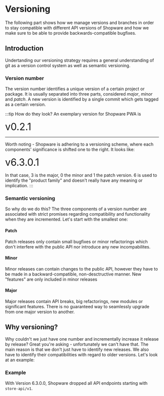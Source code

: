 # Versioning

The following part shows how we manage versions and branches in order to stay compatible with different API versions of Shopware and how we make sure to be able to provide backwards-compatible bugfixes.

## Introduction

Undertanding our versioning strategy requires a general understanding of git as a version control system as well as semantic versioning.

### Version number

The version number identifies a unique version of a certain project or package. It is usually separated into three parts, considered *major*, *minor* and *patch*. A new version is identified by a single commit which gets tagged as a certain version.

:::tip How do they look?
An exemplary version for Shopware PWA is

<span style="font-size: 2rem;">v0.2.1</span>

---

Worth noting - Shopware is adhering to a versioning scheme, where each components' significance is shifted one to the right. It looks like:

<span style="font-size: 2rem;">v6.3.0.1</span>

In that case, 3 is the major, 0 the minor and 1 the patch version. 6 is used to identify the "product family" and doesn't really have any meaning or implication.
:::

### Semantic versioning

So why do we do this? The three components of a version number are associated with strict promises regarding compatibility and functionality when they are incremented. Let's start with the smallest one:

#### Patch

Patch releases only contain small bugfixes or minor refactorings which don't interfere with the public API nor introduce any new incompabilites.

#### Minor

Minor releases can contain changes to the public API, however they have to be made in a backward-compatible, non-desctructive manner. New "features" are only included in minor releases


#### Major

Major releases contain API breaks, big refactorings, new modules or significant features. There is no guaranteed way to seamlessly upgrade from one major version to another.

## Why versioning?

Why couldn't we just have one number and incrementally increase it release by release? Great you're asking - unfortunately we can't have that. The main reason is that we don't just have to identify new releases. We also have to identify their compatibilities with regard to older versions. Let's look at an example:

### Example

With Version 6.3.0.0, Shopware dropped all API endpoints starting with `store-api/v1`.